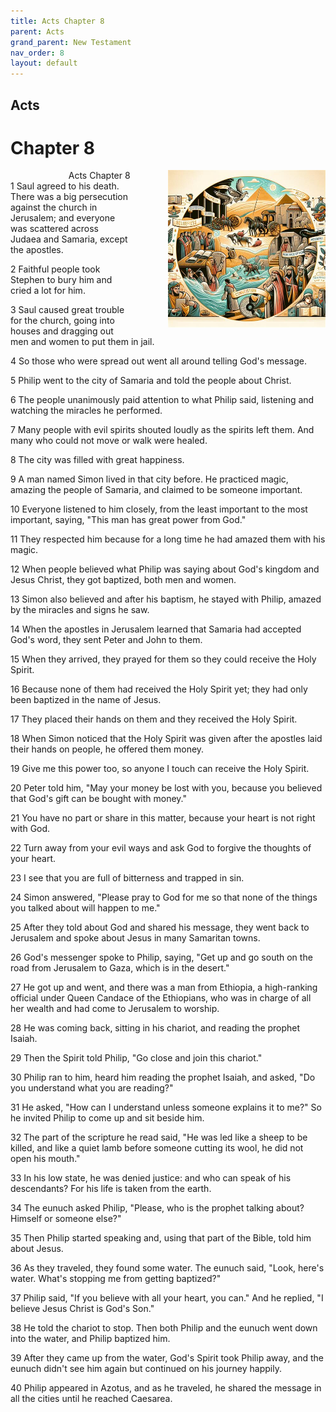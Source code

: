 ```yaml
---
title: Acts Chapter 8
parent: Acts
grand_parent: New Testament
nav_order: 8
layout: default
---
```


## Acts

# Chapter 8

<div style="clear: both; text-align: right;">
    <div style="max-width: 50%; height: auto; float: right; margin: 0 0 10px 10px; padding-left: 10%;">
        <img src="/assets/Image/Acts/500/8.jpg" alt="Acts Chapter 8" class="chapter-image">
    </div>
    <figcaption style="font-size: 14px; text-align: right;">Acts Chapter 8</figcaption>
</div>
1 Saul agreed to his death. There was a big persecution against the church in Jerusalem; and everyone was scattered across Judaea and Samaria, except the apostles.

2 Faithful people took Stephen to bury him and cried a lot for him.

3 Saul caused great trouble for the church, going into houses and dragging out men and women to put them in jail.

4 So those who were spread out went all around telling God's message.

5 Philip went to the city of Samaria and told the people about Christ.

6 The people unanimously paid attention to what Philip said, listening and watching the miracles he performed.

7 Many people with evil spirits shouted loudly as the spirits left them. And many who could not move or walk were healed.

8 The city was filled with great happiness.

9 A man named Simon lived in that city before. He practiced magic, amazing the people of Samaria, and claimed to be someone important.

10 Everyone listened to him closely, from the least important to the most important, saying, "This man has great power from God."

11 They respected him because for a long time he had amazed them with his magic.

12 When people believed what Philip was saying about God's kingdom and Jesus Christ, they got baptized, both men and women.

13 Simon also believed and after his baptism, he stayed with Philip, amazed by the miracles and signs he saw.

14 When the apostles in Jerusalem learned that Samaria had accepted God's word, they sent Peter and John to them.

15 When they arrived, they prayed for them so they could receive the Holy Spirit.

16 Because none of them had received the Holy Spirit yet; they had only been baptized in the name of Jesus.

17 They placed their hands on them and they received the Holy Spirit.

18 When Simon noticed that the Holy Spirit was given after the apostles laid their hands on people, he offered them money.

19 Give me this power too, so anyone I touch can receive the Holy Spirit.

20 Peter told him, "May your money be lost with you, because you believed that God's gift can be bought with money."

21 You have no part or share in this matter, because your heart is not right with God.

22 Turn away from your evil ways and ask God to forgive the thoughts of your heart.

23 I see that you are full of bitterness and trapped in sin.

24 Simon answered, "Please pray to God for me so that none of the things you talked about will happen to me."

25 After they told about God and shared his message, they went back to Jerusalem and spoke about Jesus in many Samaritan towns.

26 God's messenger spoke to Philip, saying, "Get up and go south on the road from Jerusalem to Gaza, which is in the desert."

27 He got up and went, and there was a man from Ethiopia, a high-ranking official under Queen Candace of the Ethiopians, who was in charge of all her wealth and had come to Jerusalem to worship.

28 He was coming back, sitting in his chariot, and reading the prophet Isaiah.

29 Then the Spirit told Philip, "Go close and join this chariot."

30 Philip ran to him, heard him reading the prophet Isaiah, and asked, "Do you understand what you are reading?"

31 He asked, "How can I understand unless someone explains it to me?" So he invited Philip to come up and sit beside him.

32 The part of the scripture he read said, "He was led like a sheep to be killed, and like a quiet lamb before someone cutting its wool, he did not open his mouth."

33 In his low state, he was denied justice: and who can speak of his descendants? For his life is taken from the earth.

34 The eunuch asked Philip, "Please, who is the prophet talking about? Himself or someone else?"

35 Then Philip started speaking and, using that part of the Bible, told him about Jesus.

36 As they traveled, they found some water. The eunuch said, "Look, here's water. What's stopping me from getting baptized?"

37 Philip said, "If you believe with all your heart, you can." And he replied, "I believe Jesus Christ is God's Son."

38 He told the chariot to stop. Then both Philip and the eunuch went down into the water, and Philip baptized him.

39 After they came up from the water, God's Spirit took Philip away, and the eunuch didn't see him again but continued on his journey happily.

40 Philip appeared in Azotus, and as he traveled, he shared the message in all the cities until he reached Caesarea.


